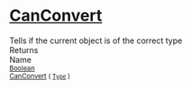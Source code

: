 # [CanConvert](./FeatureDescriptorJsonConverter-100664021.md)

Tells if the current object is of the correct type
<br>
Returns<img width=542/>Name
<br>
<sub>[Boolean](https://docs.microsoft.com/en-us/dotnet/api/System.Boolean)</sub><img width=500/><sub>[CanConvert](./FeatureDescriptorJsonConverter-100664021.md) ( [`Type`](https://docs.microsoft.com/en-us/dotnet/api/System.Type) )</sub><br>



